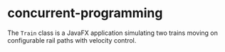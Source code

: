 # concurrent-programming
The `Train` class is a JavaFX application simulating two trains moving on configurable rail paths with velocity control.
